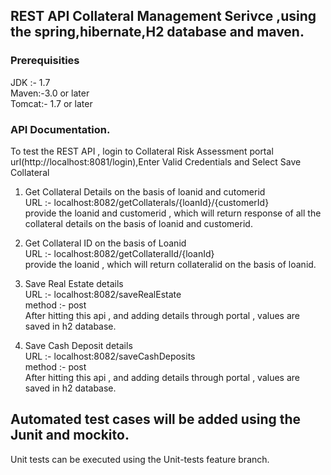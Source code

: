 ## REST API Collateral Management Serivce ,using the spring,hibernate,H2 database and maven.

### Prerequisities
JDK :- 1.7  
Maven:-3.0 or later  
Tomcat:- 1.7 or later

### API Documentation.
To test the REST API , login to Collateral Risk Assessment portal url(http://localhost:8081/login),Enter Valid Credentials and Select Save Collateral<br>

1. Get Collateral Details on the basis of loanid and cutomerid <br>
URL :- localhost:8082/getCollaterals/{loanId}/{customerId}<br>
provide the loanid and customerid , which will return response of all the collateral details on the basis of loanid and customerid.<br>

2. Get Collateral ID on the basis of Loanid<br>
URL :- localhost:8082/getCollateralId/{loanId}<br>
provide the loanid , which will return collateralid on the basis of loanid.<br>

3. Save Real Estate details <br>
URL :- localhost:8082/saveRealEstate<br>
method :- post<br>
After hitting this api , and adding details through portal , values are saved in h2 database. <br>

4. Save Cash Deposit details  <br>
URL :- localhost:8082/saveCashDeposits<br>
method :- post<br>
After hitting this api , and adding details through portal , values are saved in h2 database. <br>



## Automated test cases will be added using the Junit and mockito.
Unit tests can be executed using the Unit-tests feature branch.
